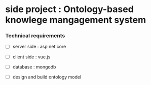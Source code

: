 # side project : Ontology-based knowlege mangagement system

### Technical requirements

- [ ] server side : asp net core
- [ ] client side : vue.js
- [ ] database : mongodb
- [ ] design and build ontology model

